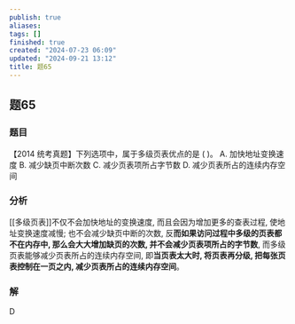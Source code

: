 ```yaml
---
publish: true
aliases: 
tags: []
finished: true
created: "2024-07-23 06:09"
updated: "2024-09-21 13:12"
title: 题65
---
```

## 题65
### 题目
【2014 统考真题】下列选项中，属于多级页表优点的是 ( )。
A. 加快地址变换速度
B. 减少缺页中断次数
C. 减少页表项所占字节数
D. 减少页表所占的连续内存空间
### 分析
[[多级页表]]不仅不会加快地址的变换速度, 而且会因为增加更多的查表过程, 使地址变换速度减慢; 也不会减少缺页中断的次数, 反**而如果访问过程中多级的页表都不在内存中, 那么会大大增加缺页的次数, 并不会减少页表项所占的字节数**, 而多级页表能够减少页表所占的连续内存空间, 即**当页表太大时, 将页表再分级, 把每张页表控制在一页之内, 减少页表所占的连续内存空间**。
### 解
D
